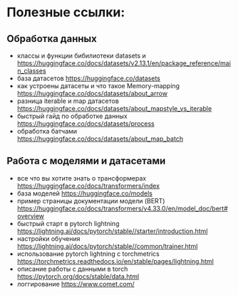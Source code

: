 # Полезные ссылки:
## Обработка данных
 - классы и функции бибилиотеки datasets и https://huggingface.co/docs/datasets/v2.13.1/en/package_reference/main_classes
 - база датасетов https://huggingface.co/datasets
 - как устроены датасеты и что такое Memory-mapping https://huggingface.co/docs/datasets/about_arrow
 - разница iterable и map датасетов https://huggingface.co/docs/datasets/about_mapstyle_vs_iterable
 - быстрый гайд по обработке данных https://huggingface.co/docs/datasets/process
 - обработка батчами https://huggingface.co/docs/datasets/about_map_batch
## Работа с моделями и датасетами
 - все что вы хотите знать о трансформерах https://huggingface.co/docs/transformers/index
 - база моделей https://huggingface.co/models
 - пример страницы документации модели (BERT) https://huggingface.co/docs/transformers/v4.33.0/en/model_doc/bert#overview
 - быстрый старт в pytorch lightning https://lightning.ai/docs/pytorch/stable//starter/introduction.html
 - настройки обучения https://lightning.ai/docs/pytorch/stable//common/trainer.html
 - использование pytorch lightning с torchmetrics https://torchmetrics.readthedocs.io/en/stable/pages/lightning.html
 - описание работы с данными в torch https://pytorch.org/docs/stable/data.html
 - логгирование https://www.comet.com/
